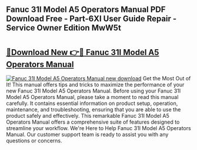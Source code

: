 ## Fanuc 31I Model A5 Operators Manual PDF Download Free - Part-6XI User Guide Repair - Service Owner Edition MwW5t

# <h2><a href="http://bc57640.oget.top/?id=Fanuc+31I+Model+A5+Operators+Manual">🔗Download New 👉🔴 Fanuc 31I Model A5 Operators Manual</a></h2>

[![Fanuc 31I Model A5 Operators Manual new download](https://i.imgur.com/5g1atiW.png)](http://bc57640.oget.top/?id=Fanuc+31I+Model+A5+Operators+Manual)
Get the Most Out of It! This manual offers tips and tricks to maximize the performance of your new Fanuc 31I Model A5 Operators Manual. Before using your Fanuc 31I Model A5 Operators Manual, please take a moment to read this manual carefully. It contains essential information on product setup, operation, maintenance, and troubleshooting, ensuring that you are able to use the product safely and effectively. This remarkable Fanuc 31I Model A5 Operators Manual offers a comprehensive suite of features designed to streamline your workflow. We're Here to Help Fanuc 31I Model A5 Operators Manual. Our customer support team is ready to assist you with any questions or concerns.
